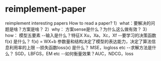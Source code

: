 # reimplement-paper
reimplement interesting papers 
How to read a paper?
1）what：要解决的问题是啥？方案是啥？
2）why： 方案sense是什么？为什么这么做有效？
3）how： 模型五要素
--输入是什么？特征X Xu，Xa，Xc，Xf
--要学习的决策函数f(x) 是什么？ f(x) = WX+b 参数量和结构决定了模型的表达能力，决定了算法信息利用率的上限
--损失函数loss(x) 是什么？ MSE，logloss etc
--求解方法是什么？ SGD，LBFGS，EM etc
--如何衡量效果？AUC，NDCG，loss
